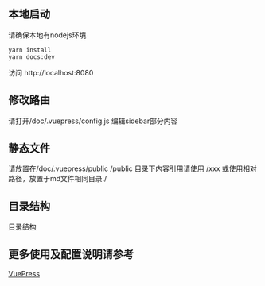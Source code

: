 ## 本地启动
请确保本地有nodejs环境

    yarn install
    yarn docs:dev
    
访问 http://localhost:8080

## 修改路由
请打开/doc/.vuepress/config.js
编辑sidebar部分内容

## 静态文件
请放置在/doc/.vuepress/public
/public 目录下内容引用请使用 /xxx
或使用相对路径，放置于md文件相同目录./

## 目录结构
[目录结构](https://vuepress.vuejs.org/zh/guide/directory-structure.html)

## 更多使用及配置说明请参考
[VuePress](https://vuepress.vuejs.org/)